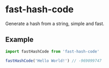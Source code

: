 # fast-hash-code
Generate a hash from a string, simple and fast.

## Example

```js
import fastHashCode from 'fast-hash-code'

fastHashCode('Hello World!') // -969099747
```